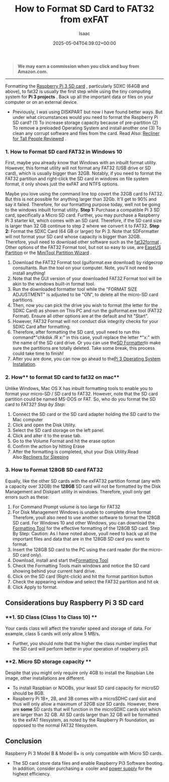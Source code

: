 ﻿---
author: Isaac
layout: post
title: How to Format SD Card to FAT32 from exFAT
date: '2025-05-04T04:39:02+00:00'
categories:
- Raspberry Pi 3
tags: []
slug: /how-to-format-sd-card-to-fat32/
lastmod: 2025-05-07T12:21:27+03:00
---
> **We may earn a commission when you click and buy from Amazon.com.**
>

---
Formatting the
[Raspberry Pi 3 SD card](https://pestpolicy.com/best-sd-card-for-raspberry-pi-3/)
, particularly SDXC (64GB and above), to fat32 is usually the first step while using the tiny computing system for
**Pi 3 projects**
. Back up all the important data or files on your computer or on an external device.
- Previously, I was using DISKPART but now I have found better ways. But under what circumstances would you need to format the Raspberry Pi SD card?
(1) To increase storage capacity because of pre-partition (2) To remove a preloaded Operating System and install another one (3) To clean any corrupt software and files from the card.
Read Also:
[Recliner for Tall People Reviewed](https://pestpolicy.com/best-recliner-for-tall-people/)
.
### 1. How to Format SD card FAT32 in Windows 10
First, maybe you already know that Windows with an inbuilt format utility. However, this format utility will not format any FAT32 (USB drive or SD card), which is usually bigger than 32GB.
Notably, if you need to format the FAT32 partition and right-click the SD card in windows on file system format, it only shows just the exFAT and NTFS options.

Maybe you love using the command line top covert the 32GB card to FAT32. But this is not possible for anything larger than 32Gb. It'll get to 90% and say it failed.
Therefore, for our formatting purpose today, well not be going to the windows inbuilt format utility.
**Step 1:**
Purchase a compatible Pi 3 SD card, specifically a Micro SD card.
Further, you may purchase a Raspberry Pi 3 starter kit, which comes with an SD card. Therefore, if the SD card size is larger than 32 GB continue to step 2 where we convert it to FAT32.
**Step 2:**
Format the SDXC Card (64 GB or larger) for Pi 3.
Note that SDFormatter will not format your SD card whose capacity is bigger than 32GB. Therefore, youll need to download other software such as the
[fat32format](http://www.ridgecrop.demon.co.uk/index.htm?guiformat.htm)
. Other options of the FAT32 Format tool, but not so easy to use, are
[EaseUS Partition](http://www.easeus.com/partition-manager/epm-free.html)
or the
[MiniTool Partition Wizard](http://www.minitool.com/partition-manager/partition-wizard-home.html)
.
1. Download the FAT32 Format tool (guiformat.exe download) by ridgecrop consultants. Run the tool on your computer. Note, you'll not need to install anything!
2. Note that the GUI version of your downloaded FAT32 Format tool will be akin to the windows built-in format tool.
3. Run the downloaded formatter tool while the "FORMAT SIZE ADJUSTMENT" is adjusted to be "ON", to delete all the micro-SD card partitions.
4. Then, now you can pick the drive you wish to format (the letter for the SDXC Card) as shown on This PC and run the guiformat.exe tool (FAT32 Format). Ensure all other options are at the default and hit "Start".
5. However, FAT32 Format will not conduct disk integrity checks for your SDXC Card after formatting.
6. Therefore, after formatting the SD card, youll need to run this command*"chkdsk /R x:" in this case, youll replace the letter *"x:" with the name of the SD card drive. Or you can use the[SD Formatter](https://www.sdcard.org/downloads/formatter_4/)to make sure the partitions are totally deleted. Take some break, this process could take time to finish!
7. After you are done, you can now go ahead to the[Pi 3 Operating System Installation](https://pestpolicy.com/best-os-raspberry-pi-3/).
### **2. How**** to format SD card to fat32 on mac**
Unlike Windows, Mac OS X has inbuilt formatting tools to enable you to format your micro-SD / SD card to FAT32.
However, note that the SD card partition could be named MS-DOS or FAT.
So, who do you format the SD card to FAT32?
*Step by Step:*
1. Connect the SD card or the SD card adapter holding the SD card to the Mac computer
2. Click and open the Disk Utility.
3. Select the SD card storage on the left panel.
4. Click and alter it to the erase tab.
5. Go to the Volume Format and hit the erase option
6. Confirm the action by hitting Erase
7. After the formatting is completed, shut your Disk Utility.Read Also:[Recliners for Sleeping](https://pestpolicy.com/best-recliners-for-sleeping/)
### 3. How to Format 128GB SD card FAT32
Equally, like the other SD cards with the exFAT32 partition format (any with a capacity over 32GB) the
**128GB**
SD card will not be formatted by the Disk Management and Diskpart utility in windows.
Therefore, youll only get errors such as these:
1. For Command Prompt  volume is too large for FAT32
2. For Disk Management  Windows is unable to complete drive format
Therefore, youll also need to use another software to format the 128GB SD card.
For Windows 10 and other Windows, you can download the
[Formatting Tool](http://www.ridgecrop.demon.co.uk/index.htm?guiformat.htm)
for the effective formatting of the 128GB SD card.
Step By Step:
Caution: As I have noted above, youll need to back up all the important files and data that are in the 128GB SD card you want to format.
1. Insert the 128GB SD card to the PC using the card reader (for the micro-SD card only).
2. Download, install and start the[Formatting Tool](http://www.ridgecrop.demon.co.uk/index.htm?guiformat.htm)
3. Check the Formatting Tools main windows and notice the SD card showing behind your current hard drive.
4. Click on the SD card (Right-click) and hit the format partition button
5. Check the appearing window and select the FAT32 partition and hit ok
6. Click Apply to format.
## Considerations buy Raspberry Pi 3 SD card
### **1. SD Class (Class 1 to Class 10) **
Your cards class will affect the transfer speed and storage of data. For example, class 5 cards will only allow 5 MB/s.
- Further, you should note that the higher the class number implies that the SD card will perform better in your operation of raspberry pi3.
### **2. Micro SD storage capacity **
Despite that you might only require only 4GB to install the Raspbian Lite image, other installations are different.
- To install Raspbian or NOOBs, your least SD card capacity for microSD should be 8GB.
- Raspberry Pi 1B+, 2B, and 3B comes with a microSDHC card slot and thus will only allow a maximum of 32GB size SD cards.
However, there are
**some**
SD cards that will function in the microSDXC cards slot which are larger than 32 GB. All SD cards larger than 32 GB will be formatted to the exFAT filesystem, as noted by the Raspberry Pi foundation, as opposed to the normal FAT32 filesystem.
## Conclusion
Raspberry Pi 3 Model B & Model B+ is only compatible with Micro SD cards.
- The SD card store data files and enable Raspberry Pi3 Software booting.
In addition, consider purchasing a  cooler and
[power supply](https://pestpolicy.com/best-power-supply-raspberry-pi-3/)
for the highest efficiency.
